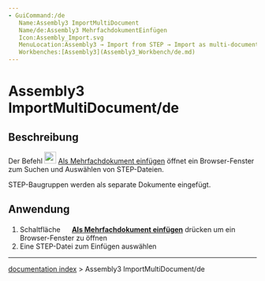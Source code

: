 ```yaml
---
- GuiCommand:/de
   Name:Assembly3 ImportMultiDocument
   Name/de:Assembly3 MehrfachdokumentEinfügen
   Icon:Assembly_Import.svg
   MenuLocation:Assembly3 → Import from STEP → Import as multi-document
   Workbenches:[Assembly3](Assembly3_Workbench/de.md)
---
```


# Assembly3 ImportMultiDocument/de

## Beschreibung

Der Befehl <img alt="" src=images/Assembly_ImportMulti.svg‎‎  style="width:24px;"> [Als Mehrfachdokument einfügen](Assembly3_ImportMultiDocument/de.md) öffnet ein Browser-Fenster zum Suchen und Auswählen von STEP-Dateien.

STEP-Baugruppen werden als separate Dokumente eingefügt.

## Anwendung

1.  Schaltfläche **<img src="images/Assembly_ImportMulti.svg‎‎" width=16px> [Als Mehrfachdokument einfügen](Assembly3_ImportMultiDocument/de.md)** drücken um ein Browser-Fenster zu öffnen
2.  Eine STEP-Datei zum Einfügen auswählen

---
[documentation index](../README.md) > Assembly3 ImportMultiDocument/de
